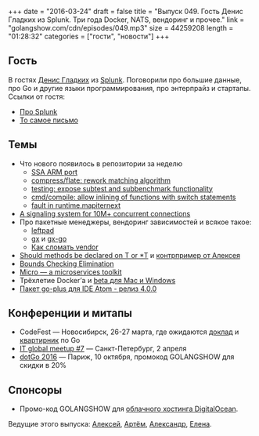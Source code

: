 +++
date = "2016-03-24"
draft = false
title = "Выпуск 049. Гость Денис Гладких из Splunk. Три года Docker, NATS, вендоринг и прочее."
link = "golangshow.com/cdn/episodes/049.mp3"
size = 44259208
length = "01:28:32"
categories = ["гости", "новости"]
+++

## Гость
В гостях [Денис Гладких](https://www.outcoldman.com/about/) из [Splunk](https://splunk.com). Поговорили про большие данные, про Go и другие языки программирования, про энтерпрайз и стартапы.
Ссылки от гостя:
- [Про Splunk](http://conf.splunk.com/speakers/thecube.html)
- [То самое письмо](http://sns.to/The%20Go%20Future.txt)

## Темы
- Что нового появилось в репозитории за неделю
  - [SSA ARM port](https://github.com/golang/go/commit/4c9a470d468b6b6fa0520f32e034a1762dba3f9d)
  - [compress/flate: rework matching algorithm](https://github.com/golang/go/commit/53efe1e121e68feadcce00d1f7b1978dbbd1d1c7])
  - [testing: expose subtest and subbenchmark functionality](https://github.com/golang/go/commit/23a756d856dabd86e3f83480f31c291cbcd6464a)
  - [cmd/compile: allow inlining of functions with switch statements](https://github.com/golang/go/commit/e41f527f4d56a94b33ab73efaae3575760916194)
  - [fault in runtime.mapiternext](https://github.com/golang/go/issues/14904)
- [A signaling system for 10M+ concurrent connections](http://blog.greta.io/a-webrtc-signaling-system-that-scales-very-effectively/)
- Про пакетные менеджеры, вендоринг зависимостей и всякое такое:
  - [leftpad](https://github.com/keltia/leftpad)
  - [gx](https://github.com/whyrusleeping/gx) и [gx-go](https://github.com/whyrusleeping/gx-go)
  - [Как сломать vendor](https://github.com/mattfarina/golang-broken-vendor)
- [Should methods be declared on T or *T](http://dave.cheney.net/2016/03/19/should-methods-be-declared-on-t-or-t) и [контрпример от Алексея](http://play.golang.org/p/DvXppHLY4Z)
- [Bounds Checking Elimination](https://docs.google.com/document/d/1vdAEAjYdzjnPA9WDOQ1e4e05cYVMpqSxJYZT33Cqw2g/edit#heading=h.ywknbkyeha6d)
- [Micro — a microservices toolkit](https://blog.micro.mu/2016/03/20/micro.html)
- Трёхлетие Docker’а и [beta для Mac и Windows](https://beta.docker.com)
- [Пакет go-plus для IDE Atom - релиз 4.0.0](https://github.com/joefitzgerald/go-plus/releases/tag/v4.0.0)

## Конференции и митапы
- CodeFest — Новосибирск, 26-27 марта, где ожидаются [доклад](http://2016.codefest.ru/lecture/1068) и [квартирник](http://2016.codefest.ru/lecture/1121) по Go
- [IT global meetup #7](http://piter-united.ru/itgm7/itgm.html) — Санкт-Петербург, 2 апреля
- [dotGo 2016](http://www.dotgo.eu) — Париж, 10 октября, промокод GOLANGSHOW для скидки в 20%

## Спонсоры
- Промо-код GOLANGSHOW для [облачного хостинга DigitalOcean](https://www.digitalocean.com/?utm_campaign=golangshow&utm_medium=podcast&refcode=63eedb038a3e).

Ведущие этого выпуска: [Алексей](https://twitter.com/paaleksey), [Артём](https://twitter.com/miolini), [Александр](https://twitter.com/LK4D4math), [Елена](https://twitter.com/webdeva).
